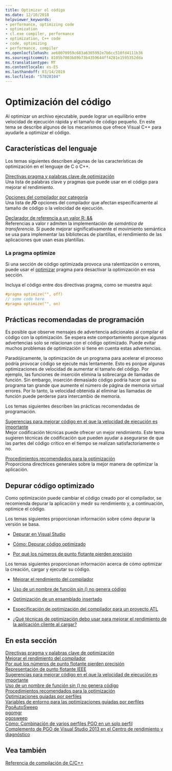 ```yaml
---
title: Optimizar el código
ms.date: 12/10/2018
helpviewer_keywords:
- performance, optimizing code
- optimization
- cl.exe compiler, performance
- optimization, C++ code
- code, optimizing
- performance, compiler
ms.openlocfilehash: ae60070959c683a6365992e7b6cc510fd4111b36
ms.sourcegitcommit: 8105b7003b89b73b4359644ff4281e1595352dda
ms.translationtype: MT
ms.contentlocale: es-ES
ms.lasthandoff: 03/14/2019
ms.locfileid: "57828104"
---
```

# <a name="optimizing-your-code"></a>Optimización del código

Al optimizar un archivo ejecutable, puede lograr un equilibrio entre velocidad de ejecución rápida y el tamaño de código pequeño. En este tema se describe algunos de los mecanismos que ofrece Visual C++ para ayudarle a optimizar el código.

## <a name="language-features"></a>Características del lenguaje

Los temas siguientes describen algunas de las características de optimización en el lenguaje de C o C++.

[Directivas pragma y palabras clave de optimización](optimization-pragmas-and-keywords.md)<br/>
Una lista de palabras clave y pragmas que puede usar en el código para mejorar el rendimiento.

[Opciones del compilador por categoría](reference/compiler-options-listed-by-category.md)<br/>
Una lista de **/O** opciones del compilador que afectan específicamente al tamaño de código o la velocidad de ejecución.

[Declarador de referencia a un valor R: &&](../cpp/rvalue-reference-declarator-amp-amp.md)<br/>
Referencias a valor r admiten la implementación de *semántica de transferencia*. Si puede mejorar significativamente el movimiento semántica se usa para implementar las bibliotecas de plantillas, el rendimiento de las aplicaciones que usan esas plantillas.

### <a name="the-optimize-pragma"></a>La pragma optimize

Si una sección de código optimizada provoca una ralentización o errores, puede usar el [optimizar](../preprocessor/optimize.md) pragma para desactivar la optimización en esa sección.

Incluya el código entre dos directivas pragma, como se muestra aquí:

```cpp
#pragma optimize("", off)
// some code here
#pragma optimize("", on)
```

## <a name="programming-practices"></a>Prácticas recomendadas de programación

Es posible que observe mensajes de advertencia adicionales al compilar el código con la optimización. Se espera este comportamiento porque algunas advertencias solo se relacionan con el código optimizado. Puede evitar muchos problemas de optimización si tiene en cuenta estas advertencias.

Paradójicamente, la optimización de un programa para acelerar el proceso podría provocar código se ejecute más lentamente. Esto es porque algunas optimizaciones de velocidad de aumentar el tamaño del código. Por ejemplo, las funciones de inserción elimina la sobrecarga de llamadas de función. Sin embargo, inserción demasiado código podría hacer que su programa tan grande que aumente el número de página de memoria virtual errores. Por lo tanto, la velocidad obtenida al eliminar las llamadas de función puede perderse para intercambio de memoria.

Los temas siguientes describen las prácticas recomendadas de programación.

[Sugerencias para mejorar código en el que la velocidad de ejecución es importante](tips-for-improving-time-critical-code.md)<br/>
Mejor codificación técnicas puede ofrecer un mejor rendimiento. Este tema sugieren técnicas de codificación que pueden ayudar a asegurarse de que las partes del código crítico en el tiempo se realizan satisfactoriamente o no.

[Procedimientos recomendados para la optimización](optimization-best-practices.md)<br/>
Proporciona directrices generales sobre la mejor manera de optimizar la aplicación.

## <a name="debugging-optimized-code"></a>Depurar código optimizado

Como optimización puede cambiar el código creado por el compilador, se recomienda depurar la aplicación y medir su rendimiento y, a continuación, optimice el código.

Los temas siguientes proporcionan información sobre cómo depurar la versión se basa.

- [Depurar en Visual Studio](/visualstudio/debugger/debugging-in-visual-studio)

- [Cómo: Depurar código optimizado](/visualstudio/debugger/how-to-debug-optimized-code)

- [Por qué los números de punto flotante pierden precisión](why-floating-point-numbers-may-lose-precision.md)


Los temas siguientes proporcionan información acerca de cómo optimizar la creación, cargar y ejecutar su código.

- [Mejorar el rendimiento del compilador](improving-compiler-throughput.md)

- [Uso de un nombre de función sin () no genera código](using-function-name-without-parens-produces-no-code.md)

- [Optimización de un ensamblado insertado](../assembler/inline/optimizing-inline-assembly.md)

- [Especificación de optimización del compilador para un proyecto ATL](../atl/reference/specifying-compiler-optimization-for-an-atl-project.md)

- [¿Qué técnicas de optimización debo usar para mejorar el rendimiento de la aplicación cliente al cargar?](../build/dll-frequently-asked-questions.md#mfc_optimization)


## <a name="in-this-section"></a>En esta sección

[Directivas pragma y palabras clave de optimización](optimization-pragmas-and-keywords.md)<br/>
[Mejorar el rendimiento del compilador](improving-compiler-throughput.md)<br/>
[Por qué los números de punto flotante pierden precisión](why-floating-point-numbers-may-lose-precision.md)<br/>
[Representación de punto flotante IEEE](ieee-floating-point-representation.md)<br/>
[Sugerencias para mejorar código en el que la velocidad de ejecución es importante](tips-for-improving-time-critical-code.md)<br/>
[Uso de un nombre de función sin () no genera código](using-function-name-without-parens-produces-no-code.md)<br/>
[Procedimientos recomendados para la optimización](optimization-best-practices.md)<br/>
[Optimizaciones guiadas por perfiles](profile-guided-optimizations.md)<br/>
[Variables de entorno para las optimizaciones guiadas por perfiles](environment-variables-for-profile-guided-optimizations.md)<br/>
[PgoAutoSweep](pgoautosweep.md)<br/>
[pgomgr](pgomgr.md)<br/>
[pgosweep](pgosweep.md)<br/>
[Cómo: Combinación de varios perfiles PGO en un solo perfil](how-to-merge-multiple-pgo-profiles-into-a-single-profile.md)<br/>
[Complemento de PGO de Visual Studio 2013 en el Centro de rendimiento y diagnóstico](profile-guided-optimization-in-the-performance-and-diagnostics-hub.md)<br/>

## <a name="see-also"></a>Vea también

[Referencia de compilación de C/C++](reference/c-cpp-building-reference.md)
